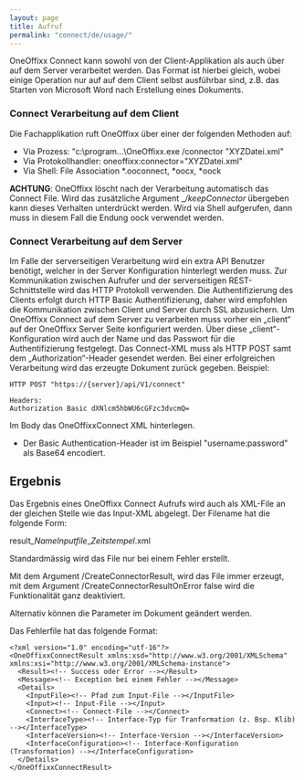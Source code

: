 ```yaml
---
layout: page
title: Aufruf
permalink: "connect/de/usage/"
---
```


OneOffixx Connect kann sowohl von der Client-Applikation als auch über auf dem Server verarbeitet werden. Das Format ist hierbei gleich, wobei einige Operation nur auf auf dem Client selbst ausführbar sind, z.B. das Starten von Microsoft Word nach Erstellung eines Dokuments. 

### Connect Verarbeitung auf dem Client

Die Fachapplikation ruft OneOffixx über einer der folgenden Methoden auf:

* Via Prozess: "c:\\program…\OneOffixx.exe /connector "XYZDatei.xml"
* Via Protokollhandler: oneoffixx:connector="XYZDatei.xml"
* Via Shell: File Association *.ooconnect, *oocx, *oock

__ACHTUNG__: OneOffixx löscht nach der Verarbeitung automatisch das Connect File. Wird das zusätzliche Argument __/keepConnector_ übergeben kann dieses Verhalten unterdrückt werden. Wird via Shell aufgerufen, dann muss in diesem Fall die Endung oock verwendet werden.

### Connect Verarbeitung auf dem Server

Im Falle der serverseitigen Verarbeitung wird ein extra API Benutzer benötigt, welcher in der Server Konfiguration hinterlegt werden muss.
Zur Kommunikation zwischen Aufrufer und der serverseitigen REST-Schnittstelle wird das HTTP Protokoll verwenden. Die Authentifizierung des Clients erfolgt durch HTTP Basic Authentifizierung, daher wird empfohlen die Kommunikation zwischen Client und Server durch SSL abzusichern.
Um OneOffixx Connect auf dem Server zu verarbeiten muss vorher ein „client“ auf der OneOffixx Server Seite konfiguriert werden. Über diese „client“-Konfiguration wird auch der Name und das Passwort für die Authentifizierung festgelegt.
Das Connect-XML muss als HTTP POST samt dem „Authorization“-Header gesendet werden. Bei einer erfolgreichen Verarbeitung wird das erzeugte Dokument zurück gegeben.
Beispiel: 

    HTTP POST "https://{server}/api/V1/connect"

    Headers: 
    Authorization Basic dXNlcm5hbWU6cGFzc3dvcmQ=

Im Body das OneOffixxConnect XML hinterlegen.

* Der Basic Authentication-Header ist im Beispiel "username:password" als Base64 encodiert.

## Ergebnis

Das Ergebnis eines OneOffixx Connect Aufrufs wird auch als XML-File an der gleichen Stelle wie das Input-XML abgelegt. Der Filename hat die folgende Form:

result\_*NameInputfile*\_*Zeitstempel*.xml

Standardmässig wird das File nur bei einem Fehler erstellt. 

Mit dem Argument /CreateConnectorResult, wird das File immer erzeugt, mit dem Argument /CreateConnectorResultOnError false wird die Funktionalität ganz deaktiviert.

Alternativ können die Parameter im Dokument geändert werden.

Das Fehlerfile hat das folgende Format:

    <?xml version="1.0" encoding="utf-16"?>
    <OneOffixxConnectResult xmlns:xsd="http://www.w3.org/2001/XMLSchema" xmlns:xsi="http://www.w3.org/2001/XMLSchema-instance">
      <Result><!-- Success oder Error --></Result>
      <Message><!-- Exception bei einem Fehler --></Message>
      <Details>
        <InputFile><!-- Pfad zum Input-File --></InputFile>
        <Input><!-- Input-File --></Input>
        <Connect><!-- Connect-File --></Connect>
        <InterfaceType><!-- Interface-Typ für Tranformation (z. Bsp. Klib) --></InterfaceType>
        <InterfaceVersion><!-- Interface-Version --></InterfaceVersion>
        <InterfaceConfiguration><!-- Interface-Konfiguration (Transformation) --></InterfaceConfiguration>
      </Details>
    </OneOffixxConnectResult>
